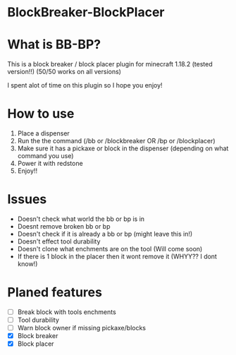 # BlockBreaker-BlockPlacer

# What is BB-BP?

This is a block breaker / block placer plugin for minecraft 1.18.2 (tested version!!) (50/50 works on all versions)

I spent alot of time on this plugin so I hope you enjoy!

# How to use
1. Place a dispenser
2. Run the the command (/bb or /blockbreaker OR /bp or /blockplacer)
3. Make sure it has a pickaxe or block in the dispenser (depending on what command you use)
4. Power it with redstone
5. Enjoy!!

# Issues

- Doesn't check what world the bb or bp is in
- Doesnt remove broken bb or bp
- Doesn't check if it is already a bb or bp (might leave this in!)
- Doesn't effect tool durability
- Doesn't clone what enchments are on the tool (Will come soon)
- If there is 1 block in the placer then it wont remove it (WHYY?? I dont know!)


# Planed features
- [ ] Break block with tools enchments
- [ ] Tool durability
- [ ] Warn block owner if missing pickaxe/blocks
- [x] Block breaker
- [x] Block placer
